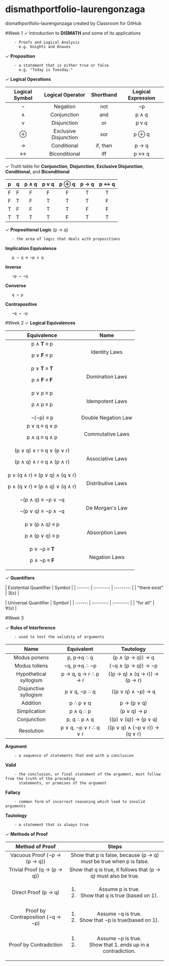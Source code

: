 # dismathportfolio-laurengonzaga
dismathportfolio-laurengonzaga created by Classroom for GitHub

#Week 1
✓ Introduction to **DISMATH** and some of its applications

        - Proofs and Logical Analysis
          e.g. Knights and Knaves
 
✓ **Proposition**

        - a statement that is either true or false
          e.g. "Today is Tuesday."
 
✓ **Logical Operations**

| Logical Symbol  |  Logical Operator | Shorthand | Logical Expression |
| :-----: |:-------:| :-----: | :-------: |
| ¬ |Negation | not | ¬p |
| ∧ | Conjunction | and | p ∧ q |
| v | Disjunction | or | p v q |
| ⊕ | Exclusive Disjunction | xor |  p ⊕ q |
| → | Conditional | if, then | p → q |
| ↔ | Biconditional | iff | p ↔ q |
  
  
✓ Truth table for **Conjunction**, **Disjunction**, **Exclusive Disjunction**, **Conditional**, and **Biconditional**
  
| p | q | p ∧ q | p v q | p ⊕ q | p → q | p ↔ q |
| :-----: | :-----: | :-----: |:-------:| :-----: | :-------: | :-------:|
| F | F | F | F | F | T | T |
| F | T | F | T | T | T | F |
| T | F | F | T | T | F | F |
| T | T | T | T | F | T | T |


✓ **Propositional Logic** (p → q)
  
       - the area of logic that deals with propositions
  
**Implication Equivalence**

       p → q ≡ ¬p ∨ q
 
**Inverse**

       ¬p → ¬q
**Converse**

       q → p
**Contrapositive**

       ¬q → ¬p


#Week 2
✓ **Logical Equivalences**

| Equivalence | Name |
| :---------: | :--: |
| p ∧ <b>T</b> ≡ p <p>p ∨ <b>F</b> ≡ p</p> | Identity Laws |
| p ∨ <b>T</b> ≡ <b>T</b> <p>p ∧ <b>F</b> ≡ <b>F</b> | Domination Laws |
| p ∨ p ≡ p <p>p ∧ p ≡ p | Idempotent Laws |
| ¬(¬p) ≡ p | Double Negation Law |
| p ∨ q ≡ q ∨ p <p>p ∧ q ≡ q ∧ p</p> | Commutative Laws |
| (p ∨ q) ∨ r ≡ q ∨ (p ∨ r) <p>(p ∧ q) ∧ r ≡ q ∧ (p ∧ r)</p> | Associative Laws |
| p ∨ (q ∧ r) ≡ (p ∨ q) ∧ (q ∨ r) <p> p ∧ (q ∨ r) ≡ (p ∧ q) ∨ (q ∧ r)</p> | Distributive Laws |
| ¬(p ∧ q) ≡ ¬p ∨ ¬q <p>¬(p ∨ q) ≡ ¬p ∧ ¬q</p> | De Morgan's Law |
| p ∨ (p ∧ q) ≡ p <p>p ∧ (p ∨ q) ≡ p</p> | Absorption Laws |
| p ∨ ¬p ≡ <b>T</b> <p>p ∧ ¬p ≡ <b>F</b> | Negation Laws |


✓ **Quantifiers**

| Existential Quantifier  | Symbol  |
| :-----: | :-------: | :-------: |
| "there exist" | ∃(x) |

| Universal Quantifier  | Symbol  |
| :-----: | :-------: | :-------: |
| "for all" | ∀(x) |


#Week 3

✓ **Rules of Interference**

        - used to test the validity of arguments


|          Name              |            Equivalent          | Tautology |
|:--------------------------:|:------------------------------:|:------------------------------:|
|       Modus ponens         |            p, p→q ∴ q          | (p ∧ (p → q)) → q |
|     Modus tollens          |           ¬q, p→q ∴ ¬p         | (¬q ∧ (p → q)) → ¬p |
|     Hypothetical syllogism |       p → q, q → r ∴ p → r     | ((p → q) ∧ (q → r)) → (p → r) |
|      Disjunctive syllogism |           p ∨ q, ¬p ∴ q        | ((p ∨ q) ∧ ¬p) → q |
|       Addition             |            p ∴ p ∨ q           | p → (p ∨ q) |
|      Simplication          |            p ∧ q ∴ p           | (p ∨ q) → p |
|      Conjunction           |          p, q ∴ p ∧ q          | ((p) ∨ (q)) → (p ∨ q) |
|        Resolution          |       p ∨ q, ¬p ∨ r ∴ q ∨ r    | ((p ∨ q) ∧ (¬p ∨ r)) → (q ∨ r) |


**Argument**

        - a sequence of statements that end with a conclusion

**Valid**

        - the conclusion, or final statement of the argument, must follow from the truth of the preceding
          statements, or premises of the argument

**Fallacy**

        - common form of incorrect reasoning which lead to invalid arguments
        
**Tautology**

        - a statement that is always true


✓ **Methods of Proof**

| Method of Proof | Steps |
|:-----: | :-------: |
| Vacuous Proof (¬p → (p → q)) | Show that p is false, because (p → q) must be true when p is false. |
| Trivial Proof (q → (p → q)) |	Show that q is true, it follows that (p → q) must also be true. |
| Direct Proof (p → q) | <ol type="1"><li>Assume p is true.<li> Show that q is true (based on 1).</ol> |
| Proof by Contraposition (¬q → ¬p) | <ol type="1"><li>Assume ¬q is true.<li> Show that ¬p is true(based on 1).</ol> |		
| Proof by Contradiction | <ol type="1"><li>Assume ¬p is true. <li> Show that 1. ends up in a contradiction.</ol> |


